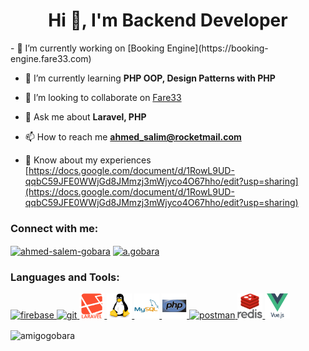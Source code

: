 <h1 align="center">Hi 👋, I'm Backend Developer</h1>
- 🔭 I’m currently working on [Booking Engine](https://booking-engine.fare33.com)

- 🌱 I’m currently learning **PHP OOP, Design Patterns with PHP**

- 👯 I’m looking to collaborate on [Fare33](https://fare33.com)

- 💬 Ask me about **Laravel, PHP**

- 📫 How to reach me **ahmed_salim@rocketmail.com**

- 📄 Know about my experiences [https://docs.google.com/document/d/1RowL9UD-qqbC59JFE0WWjGd8JMmzj3mWjyco4O67hho/edit?usp=sharing](https://docs.google.com/document/d/1RowL9UD-qqbC59JFE0WWjGd8JMmzj3mWjyco4O67hho/edit?usp=sharing)

<h3 align="left">Connect with me:</h3>
<p align="left">
<a href="https://linkedin.com/in/ahmed-salem-gobara" target="blank"><img align="center" src="https://raw.githubusercontent.com/rahuldkjain/github-profile-readme-generator/master/src/images/icons/Social/linked-in-alt.svg" alt="ahmed-salem-gobara" height="30" width="40" /></a>
<a href="https://fb.com/a.gobara" target="blank"><img align="center" src="https://raw.githubusercontent.com/rahuldkjain/github-profile-readme-generator/master/src/images/icons/Social/facebook.svg" alt="a.gobara" height="30" width="40" /></a>
</p>

<h3 align="left">Languages and Tools:</h3>
<p align="left"> <a href="https://firebase.google.com/" target="_blank" rel="noreferrer"> <img src="https://www.vectorlogo.zone/logos/firebase/firebase-icon.svg" alt="firebase" width="40" height="40"/> </a> <a href="https://git-scm.com/" target="_blank" rel="noreferrer"> <img src="https://www.vectorlogo.zone/logos/git-scm/git-scm-icon.svg" alt="git" width="40" height="40"/> </a> <a href="https://laravel.com/" target="_blank" rel="noreferrer"> <img src="https://raw.githubusercontent.com/devicons/devicon/master/icons/laravel/laravel-plain-wordmark.svg" alt="laravel" width="40" height="40"/> </a> <a href="https://www.linux.org/" target="_blank" rel="noreferrer"> <img src="https://raw.githubusercontent.com/devicons/devicon/master/icons/linux/linux-original.svg" alt="linux" width="40" height="40"/> </a> <a href="https://www.mysql.com/" target="_blank" rel="noreferrer"> <img src="https://raw.githubusercontent.com/devicons/devicon/master/icons/mysql/mysql-original-wordmark.svg" alt="mysql" width="40" height="40"/> </a> <a href="https://www.php.net" target="_blank" rel="noreferrer"> <img src="https://raw.githubusercontent.com/devicons/devicon/master/icons/php/php-original.svg" alt="php" width="40" height="40"/> </a> <a href="https://postman.com" target="_blank" rel="noreferrer"> <img src="https://www.vectorlogo.zone/logos/getpostman/getpostman-icon.svg" alt="postman" width="40" height="40"/> </a> <a href="https://redis.io" target="_blank" rel="noreferrer"> <img src="https://raw.githubusercontent.com/devicons/devicon/master/icons/redis/redis-original-wordmark.svg" alt="redis" width="40" height="40"/> </a> <a href="https://vuejs.org/" target="_blank" rel="noreferrer"> <img src="https://raw.githubusercontent.com/devicons/devicon/master/icons/vuejs/vuejs-original-wordmark.svg" alt="vuejs" width="40" height="40"/> </a> </p>

<p><img align="center" src="https://github-readme-stats.vercel.app/api/top-langs?username=amigogobara&show_icons=true&locale=en&layout=compact" alt="amigogobara" /></p>

